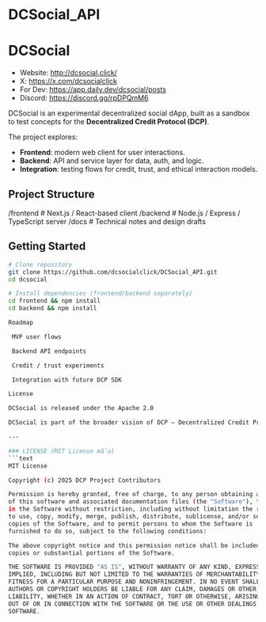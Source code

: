 # DCSocial_API

# DCSocial

- Website:
http://dcsocial.click/
- X:
https://x.com/dcsocialclick
- For Dev:
https://app.daily.dev/dcsocial/posts
- Discord:
https://discord.gg/rpDPQmM6

DCSocial is an experimental decentralized social dApp, built as a sandbox to test concepts for the **Decentralized Credit Protocol (DCP)**.  

The project explores:
- **Frontend**: modern web client for user interactions.  
- **Backend**: API and service layer for data, auth, and logic.  
- **Integration**: testing flows for credit, trust, and ethical interaction models.  

## Project Structure
/frontend # Next.js / React-based client
/backend # Node.js / Express / TypeScript server
/docs # Technical notes and design drafts


## Getting Started
```bash
# Clone repository
git clone https://github.com/dcsocialclick/DCSocial_API.git
cd dcsocial

# Install dependencies (frontend/backend separately)
cd frontend && npm install
cd backend && npm install

Roadmap

 MVP user flows

 Backend API endpoints

 Credit / trust experiments

 Integration with future DCP SDK

License

DCSocial is released under the Apache 2.0

DCSocial is part of the broader vision of DCP – Decentralized Credit Protocol.

---

### LICENSE (MIT License mẫu)  
```text
MIT License

Copyright (c) 2025 DCP Project Contributors

Permission is hereby granted, free of charge, to any person obtaining a copy
of this software and associated documentation files (the "Software"), to deal
in the Software without restriction, including without limitation the rights  
to use, copy, modify, merge, publish, distribute, sublicense, and/or sell  
copies of the Software, and to permit persons to whom the Software is  
furnished to do so, subject to the following conditions:  

The above copyright notice and this permission notice shall be included in all  
copies or substantial portions of the Software.  

THE SOFTWARE IS PROVIDED "AS IS", WITHOUT WARRANTY OF ANY KIND, EXPRESS OR  
IMPLIED, INCLUDING BUT NOT LIMITED TO THE WARRANTIES OF MERCHANTABILITY,  
FITNESS FOR A PARTICULAR PURPOSE AND NONINFRINGEMENT. IN NO EVENT SHALL THE  
AUTHORS OR COPYRIGHT HOLDERS BE LIABLE FOR ANY CLAIM, DAMAGES OR OTHER  
LIABILITY, WHETHER IN AN ACTION OF CONTRACT, TORT OR OTHERWISE, ARISING FROM,  
OUT OF OR IN CONNECTION WITH THE SOFTWARE OR THE USE OR OTHER DEALINGS IN THE  
SOFTWARE.

